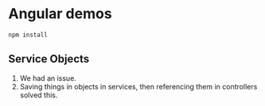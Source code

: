 # Angular demos
```shell
npm install
```
## Service Objects
1. We had an issue.
2. Saving things in objects in services, then referencing them in controllers solved this.
